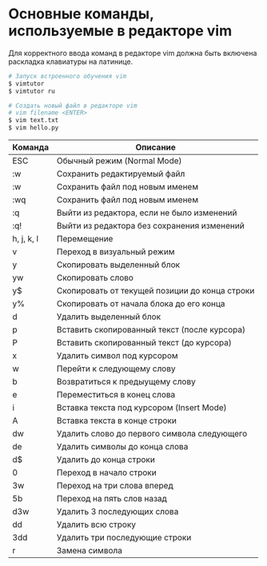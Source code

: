 # Основные команды, используемые в редакторе vim
Для корректного ввода команд в редакторе vim должна быть включена раскладка клавиатуры на латинице.
```bash
# Запуск встроенного обучения vim
$ vimtutor
$ vimtutor ru

# Создать новый файл в редакторе vim
# vim filename <ENTER>
$ vim text.txt
$ vim hello.py
```
  |   Команда   |                 Описание                        |
  |-------------|-------------------------------------------------|
  |    ESC      | Обычный режим (Normal Mode)                     |
  |    :w       | Сохранить редактируемый файл                    |
  |  :w <name>  | Сохранить файл под новым именем                 |
  |     :wq     | Сохранить файл под новым именем                 |
  |     :q      | Выйти из редактора, если не было изменений      |
  |     :q!     | Выйти из редактора без сохранения изменений     |
  | h, j, k, l  | Перемещение                                     |
  |      v      | Переход в визуальный режим                      |
  |      y      | Скопировать выделенный блок                     |
  |      yw     | Скопировать слово                               |
  |      y$     | Скопировать от текущей позиции до конца строки  |
  |      y%     | Скопировать от начала блока до его конца        |
  |      d      | Удалить выделенный блок                         |
  |      p      | Вставить скопированный текст (после курсора)    |
  |      P      | Вставить скопированный текст (до курсора)       |
  |      x      | Удалить символ под курсором                     |
  |      w      | Перейти к следующему слову                      |
  |      b      | Возвратиться к предыущему слову                 |
  |      e      | Переместиться в конец слова                     |
  |      i      | Вставка текста под курсором (Insert Mode)       | 
  |      A      | Вставка текста в конце строки                   |
  |      dw     | Удалить слово до первого символа следующего     |
  |      de     | Удалить символы до конца слова                  |
  |      d$     | Удалить до конца строки                         |
  |      0      | Переход в начало строки                         |
  |      3w     | Переход на три слова вперед                     |
  |      5b     | Переход на пять слов назад                      |
  |      d3w    | Удалить 3 последующих слова                     |
  |      dd     | Удалить всю строку                              |
  |      3dd    | Удалить три последующие строки                  |
  |      r      | Замена символа                                  |
  
